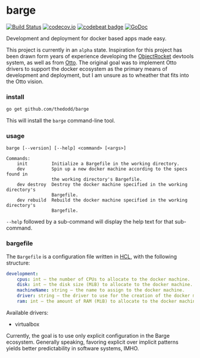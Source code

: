 barge
=====
[![Build Status](https://travis-ci.org/thedodd/barge.svg?branch=master)](https://travis-ci.org/thedodd/barge)
[![codecov.io](https://codecov.io/github/thedodd/barge/coverage.svg?branch=master)](https://codecov.io/github/thedodd/barge?branch=master)
[![codebeat badge](https://codebeat.co/badges/5fb376bb-a22e-45b4-b305-4f60c381ac39)](https://codebeat.co/projects/github-com-thedodd-barge)
[![GoDoc](https://godoc.org/github.com/thedodd/barge?status.svg)](https://godoc.org/github.com/thedodd/barge)

Development and deployment for docker based apps made easy.

This project is currently in an `alpha` state. Inspiration for this project has been drawn form years of experience developing the [ObjectRocket](https://objectrocket.com) devtools system, as well as from [Otto](https://www.ottoproject.io/). The original goal was to implement Otto drivers to support the docker ecosystem as the primary means of development and deployment, but I am unsure as to wheather that fits into the Otto vision.

### install
```bash
go get github.com/thedodd/barge
```
This will install the `barge` command-line tool.

### usage
```
barge [--version] [--help] <command> [<args>]

Commands:
    init         Initialize a Bargefile in the working directory.
    dev          Spin up a new docker machine according to the specs found in
                 the working directory's Bargefile.
    dev destroy  Destroy the docker machine specified in the working directory's
                 Bargefile.
    dev rebuild  Rebuild the docker machine specified in the working directory's
                 Bargefile.
```
`--help` followed by a sub-command will display the help text for that sub-command.

### bargefile
The `Bargefile` is a configuration file written in [HCL](https://github.com/hashicorp/hcl#syntax), with the following structure:

```yaml
development:
    cpus: int — the number of CPUs to allocate to the docker machine.
    disk: int — the disk size (MiB) to allocate to the docker machine.
    machineName: string — the name to assign to the docker machine.
    driver: string — the driver to use for the creation of the docker machine.
    ram: int — the amount of RAM (MiB) to allocate to the docker machine.
```

Available drivers:
- virtualbox

Currently, the goal is to use only explicit configuration in the Barge ecosystem. Generally speaking, favoring explicit over implicit patterns yields better predictability in software systems, IMHO.
